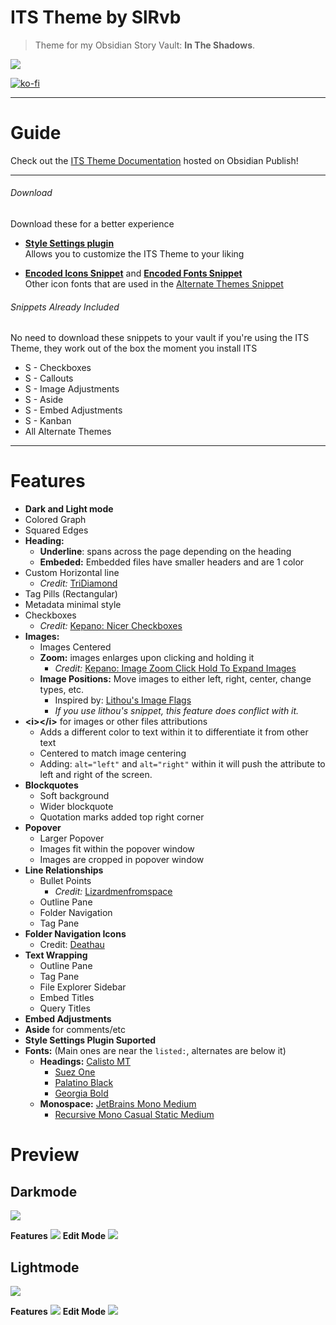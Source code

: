# ITS Theme by SlRvb

> Theme for my Obsidian Story Vault: **In The Shadows**.

![](ITS.png)

[![ko-fi](https://ko-fi.com/img/githubbutton_sm.svg)](https://ko-fi.com/N4N64JN4L)

---
# Guide

Check out the [ITS Theme Documentation](https://publish.obsidian.md/slrvb-docs/ITS+Theme/ITS+Theme) hosted on Obsidian Publish!

<!--
- [Image Positions/Adjustments](https://github.com/SlRvb/Obsidian--ITS-Theme/blob/main/Guide/Image-Positions.md)
- [Alternate Checkboxes](https://github.com/SlRvb/Obsidian--ITS-Theme/blob/main/Guide/Alternate-Checkboxes.md)
- [Callouts](https://github.com/SlRvb/Obsidian--ITS-Theme/blob/main/Guide/Callouts.md)
- [CSS Classes](https://github.com/SlRvb/Obsidian--ITS-Theme/blob/main/Guide/CSS-Classes.md)
- [Embed Adjustments](https://github.com/SlRvb/Obsidian--ITS-Theme/blob/main/Guide/Embed-Adjustments.md)
- [Alternate Themes](https://github.com/SlRvb/Obsidian--ITS-Theme/blob/main/Guide/Alternate-Themes.md)
- [Folder Styles](https://github.com/SlRvb/Obsidian--ITS-Theme/blob/main/Guide/Snippet--Folder-Styles.md)
- **⚠ Depreciated Snippets:**
	- [\<i>\</i>](https://github.com/SlRvb/Obsidian--ITS-Theme/blob/main/Guide/HTML-I-Attributes.md)
	- [Asides](https://github.com/SlRvb/Obsidian--ITS-Theme/blob/main/Guide/Asides.md)
	- [Alternate Admonitions](https://github.com/SlRvb/Obsidian--ITS-Theme/blob/main/Guide/Alternate-Admonitions.md)

-->

---
###### Download
Download these for a better experience

- **[Style Settings plugin](https://github.com/mgmeyers/obsidian-style-settings)** <br> Allows you to customize the ITS Theme to your liking

- **[Encoded Icons Snippet](https://github.com/SlRvb/Obsidian--ITS-Theme/blob/main/Snippets/S%20-%20Encoded%20Icons.css)** and **[Encoded Fonts Snippet](https://github.com/SlRvb/Obsidian--ITS-Theme/blob/main/Snippets/S%20-%20Encoded%20Fonts.css)** <br> Other icon fonts that are used in the [Alternate Themes Snippet](https://github.com/SlRvb/Obsidian--ITS-Theme/blob/main/Guide/Alternate-Themes.md)

###### Snippets Already Included
No need to download these snippets to your vault if you're using the ITS Theme, they work out of the box the moment you install ITS

- S - Checkboxes
- S - Callouts
- S - Image Adjustments
- S - Aside
- S - Embed Adjustments
- S - Kanban
- All Alternate Themes

---
# Features
- **Dark and Light mode**
- Colored Graph
- Squared Edges
- **Heading:**
	- **Underline**: spans across the page depending on the heading
	- **Embeded:** Embedded files have smaller headers and are 1 color
- Custom Horizontal line
	- *Credit:* [TriDiamond](https://forum.obsidian.md/t/meta-post-common-css-hacks/1978/223)
- Tag Pills (Rectangular)
- Metadata minimal style
- Checkboxes
	- *Credit:* [Kepano: Nicer Checkboxes](https://forum.obsidian.md/t/nicer-checkboxes/2238)
- **Images:**
	- Images Centered
	- **Zoom:** images enlarges upon clicking and holding it 
		- *Credit:* [Kepano: Image Zoom Click Hold To Expand Images](https://forum.obsidian.md/t/image-zoom-click-hold-to-expand-images/5164)
	- **Image Positions:** Move images to either left, right, center, change types, etc.
		- Inspired by: [Lithou's Image Flags](https://github.com/Lithou/Sandbox/blob/main/.obsidian/snippets/pub-Image%20Flags.css)
		- *If you use lithou's snippet, this feature does conflict with it.*
- **\<i>\</i>** for images or other files attributions
	- Adds a different color to text within it to differentiate it from other text
	- Centered to match image centering
	- Adding: `alt="left"` and `alt="right"` within it will push the attribute to left and right of the screen.
- **Blockquotes**
	- Soft background
	- Wider blockquote
	- Quotation marks added top right corner
- **Popover**
	- Larger Popover
	- Images fit within the popover window
	- Images are cropped in popover window
- **Line Relationships**
	- Bullet Points
		- *Credit:* [Lizardmenfromspace](https://forum.obsidian.md/t/meta-post-common-css-hacks/1978/2)
	- Outline Pane
	- Folder Navigation
	- Tag Pane
- **Folder Navigation Icons**
	- Credit: [Deathau](https://forum.obsidian.md/t/meta-post-common-css-hacks/1978/109)
- **Text Wrapping**
	- Outline Pane
	- Tag Pane
	- File Explorer Sidebar
	- Embed Titles
	- Query Titles
- **Embed Adjustments**
- **Aside** for comments/etc
- **Style Settings Plugin Suported**
- **Fonts:** (Main ones are near the `listed:`, alternates are below it)
	- **Headings:** [Calisto MT]()
		- [Suez One](https://fonts.google.com/specimen/Suez+One)
		- [Palatino Black](https://www.fonts.com/font/linotype/palatino/black)
		- [Georgia Bold](https://www.fonts.com/font/microsoft-corporation/georgia/bold)
	- **Monospace:** [JetBrains Mono Medium](https://www.jetbrains.com/lp/mono/)
		- [Recursive Mono Casual Static Medium](https://www.recursive.design/)

# Preview

## Darkmode
![](Images/Darkmode.png)

**Features**
![](Images/Darkmode-Features.png)
**Edit Mode**
![](Images/Darkmode-Editing.png)

## Lightmode

![](Images/Lightmode.png)

**Features**
![](Images/Lightmode-Features.png)
**Edit Mode**
![](Images/Lightmode-Editing.png)

